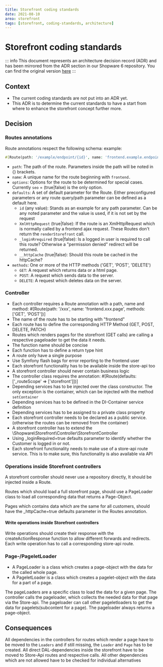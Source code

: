 ```yaml
---
title: Storefront coding standards
date: 2021-08-10
area: storefront
tags: [storefront, coding-standards, architecture]
---
```


# Storefront coding standards

::: info
This document represents an architecture decision record (ADR) and has been mirrored from the ADR section in our Shopware 6 repository.
You can find the original version [here](https://github.com/shopware/shopware/blob/trunk/adr/2021-08-10-storefront-coding-standards.md)
:::

## Context

* The current coding standards are not put into an ADR yet.
* This ADR is to determine the current standards to have a start from where to enhance the storefront concept further more.

## Decision

### Routes annotations
Route annotations respect the following schema:
example:

```php
#[Route(path: '/example/endpoint/{id}', name: 'frontend.example.endpoint', options: ['seo' => false], defaults: ['id' => null, 'XmlHttpRequest' => true, '_loginRequired' => true, '_httpCache' => true], methods: ['GET', 'POST', 'DELETE'])]
```
* `path`: The path of the route. Parameters inside the path will be noted in {} brackets.
* `name`: A unique name for the route beginning with `frontend.`
* `options`: Options for the route to be determined for special cases. Currently `seo` = (true|false) is the only option.
* `defaults`: A set of default parameter for the Route. Either preconfigured parameters or any route query/path parameter can be defined as a default here.
  * `id` (any value): Stands as an example for any path parameter. Can be any noted parameter and the value is used, if it is not set by the request
  * `XmlHttpRequest` (true|false): If the route is an XmlHttpRequest which is normally called by a frontend ajax request. These Routes don't return the `renderStorefront` call.
  * `_loginRrequired` (true|false): Is a logged in user is required to call this route? Otherwise a "permission denied" redirect will be returned.
  * `__httpCache` (true|false): Should this route be cached in the httpCache?
* `methods`: One or more of the HTTP methods ('GET', 'POST', 'DELETE')
  * `GET`: A request which returns data or a html page.
  * `POST`: A request which sends data to the server.
  * `DELETE`: A request which deletes data on the server. 

### Controller
* Each controller requires a Route annotation with a path, name and method: #[Route(path: '/xxx', name: 'frontend.xxx.page', methods: ['GET', 'POST'])]
* The name of the route has to be starting with "frontend"
* Each route has to define the corresponding HTTP Method (GET, POST, DELETE, PATCH)
* Routes which renders pages for the storefront (GET calls) are calling a respective pageloader to get the data it needs. 
* The function name should be concise
* Each function has to define a return type hint
* A route only have a single purpose
* Use Symfony flash bags for error reporting to the frontend user
* Each storefront functionality has to be available inside the store-api too
* A storefront controller should never contain business logic
* The controller class requires the annotation: #[Route(defaults: ['_routeScope' => ['storefront']])]
* Depending services has to be injected over the class constructor. The only exception is the container, which can be injected with the method `setContainer`
* Depending services has to be defined in the DI-Container service definition
* Depending services has to be assigned to a private class property
* Each storefront controller needs to be declared as a public service. (otherwise the routes can be removed from the container)
* A storefront controller has to extend the \Shopware\Storefront\Controller\StorefrontController
* Using _loginRequired=true defaults parameter to identify whether the Customer is logged in or not.
* Each storefront functionality needs to make use of a store-api route service. This is to make sure, this functionality is also available via API

### Operations inside Storefront controllers
A storefront controller should never use a repository directly, It should be injected inside a Route.

Routes which should load a full storefront page, should use a PageLoader class to load all corresponding data that returns a Page-Object.

Pages which contains data which are the same for all customers, should have the _httpCache=true defaults parameter in the Routes annotation.

#### Write operations inside Storefront controllers
Write operations should create their response with the createActionResponse function to allow different forwards and redirects.
Each write operation has to call a corresponding store-api route.

### Page-/PageletLoader
* A PageLoader is a class which creates a page-object with the data for the called whole page.
* A PageletLoader is a class which creates a pagelet-object with the data for a part of a page. 

The pageLoaders are a specific class to load the data for a given page.
The controller calls the pageloader, which collects the needed data for that page via the Store-api.
The pageloader can call other pageletloaders to get the data for pagelets(subcontent for a page).
The pageloader always returns a page-object.

## Consequences

All dependencies in the controllers for routes which render a page have to be moved to the `Loaders` and if still missing, the `Loader` and `Page` has to be created.
All direct DAL-dependencies inside the storefront have to be moved to Store-Api routes and respective calls.
All other dependencies which are not allowed have to be checked for individual alternatives
